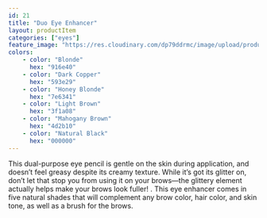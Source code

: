 ```yaml
---
id: 21
title: "Duo Eye Enhancer"
layout: productItem
categories: ["eyes"]
feature_image: "https://res.cloudinary.com/dp79ddrmc/image/upload/products/duoEyeEnhancer.jpg"
colors:
    - color: "Blonde"
      hex: "916e40"
    - color: "Dark Copper"
      hex: "593e29"
    - color: "Honey Blonde"
      hex: "7e6341"
    - color: "Light Brown"
      hex: "3f1a08"
    - color: "Mahogany Brown"
      hex: "4d2b10"
    - color: "Natural Black"
      hex: "000000"
---
```

This dual-purpose eye pencil is gentle on the skin during application, and doesn’t feel greasy despite its creamy texture.  While it’s got its glitter on, don’t let that stop you from using it on your brows—the glittery element actually helps make your brows look fuller! . This eye enhancer comes in five natural shades that will complement any brow color, hair color, and skin tone, as well as a brush for the brows.